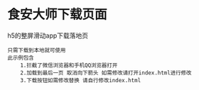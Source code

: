 # 食安大师下载页面
h5的整屏滑动app下载落地页

	只需下载到本地就可使用 
	此示例包含
		1.拦截了微信浏览器和手机QQ浏览器打开
		2.加载到最后一页 取消向下箭头 如需修改请打开index.html进行修改
		3.下载按钮如需修改替换 请自行修改index.html

